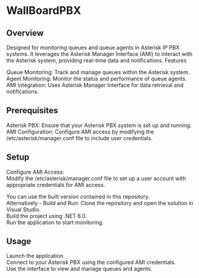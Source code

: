 # WallBoardPBX

## Overview

Designed for monitoring queues and queue agents in Asterisk IP PBX systems. It leverages the Asterisk Manager Interface (AMI) to interact with the Asterisk system, providing real-time data and notifications.
Features

   Queue Monitoring: Track and manage queues within the Asterisk system.  
    Agent Monitoring: Monitor the status and performance of queue agents.  
    AMI Integration: Uses Asterisk Manager Interface for data retrieval and notifications.  

## Prerequisites

   Asterisk PBX: Ensure that your Asterisk PBX system is set up and running.  
    AMI Configuration: Configure AMI access by modifying the /etc/asterisk/manager.conf file to include user credentials.  

## Setup

  Configure AMI Access:  
        Modify the /etc/asterisk/manager.conf file to set up a user account with appropriate credentials for AMI access.  

  You can use the built version contained in this repository.    
  Alternatively -  Build and Run:
        Clone the repository and open the solution in Visual Studio.  
        Build the project using .NET 6.0.  
        Run the application to start monitoring. 

## Usage

  Launch the application.  
    Connect to your Asterisk PBX using the configured AMI credentials.  
    Use the interface to view and manage queues and agents.  

